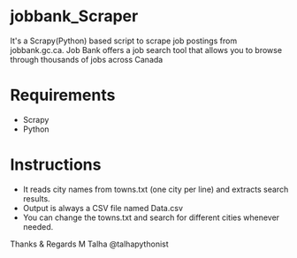 # jobbank_Scraper
It's a Scrapy(Python) based script to scrape job postings from jobbank.gc.ca. Job Bank offers a job search tool that allows you to browse through thousands of jobs across Canada

# Requirements
- Scrapy
- Python

# Instructions
- It reads city names from towns.txt (one city per line) and extracts search results.
- Output is always a CSV file named Data.csv
- You can change the towns.txt and search for different cities whenever needed.

Thanks & Regards
M Talha
@talhapythonist
